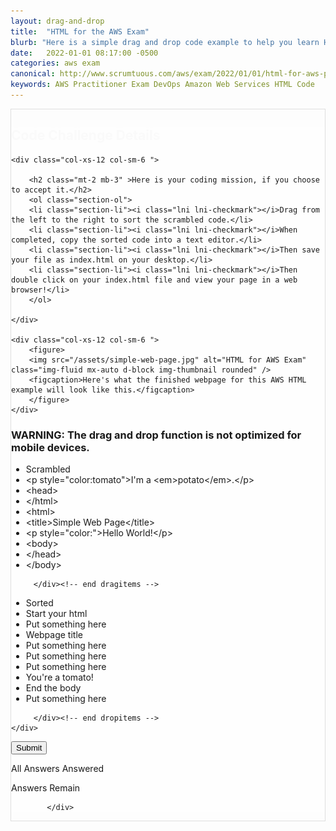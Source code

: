 ```yaml
---
layout: drag-and-drop
title:  "HTML for the AWS Exam"
blurb: "Here is a simple drag and drop code example to help you learn HTML for the AWS Certification exam."
date:   2022-01-01 08:17:00 -0500
categories: aws exam
canonical: http://www.scrumtuous.com/aws/exam/2022/01/01/html-for-aws-practitioner.html
keywords: AWS Practitioner Exam DevOps Amazon Web Services HTML Code
---
```

	
			
<div style="border: 1px solid #DEDEDE;" class="main col col-12 col-sm-12  col-md-12 col-lg-12 order-1 order-sm-1 order-lg-1 mb-3 mt-3">


<div class="quiz-wrapper mt-3 mb-3" style="background: #FEFEFE;">
<h2 style="color:#FAFAFA"><span class="section-title" >Code Challenge Details</span></h2>




<div class="row mt-3 mb-3">

	<div class="col-xs-12 col-sm-6 ">

		<h2 class="mt-2 mb-3" >Here is your coding mission, if you choose to accept it.</h2>
		<ol class="section-ol">
		<li class="section-li"><i class="lni lni-checkmark"></i>Drag from the left to the right to sort the scrambled code.</li>
		<li class="section-li"><i class="lni lni-checkmark"></i>When completed, copy the sorted code into a text editor.</li>
		<li class="section-li"><i class="lni lni-checkmark"></i>Then save your file as index.html on your desktop.</li>
		<li class="section-li"><i class="lni lni-checkmark"></i>Then double click on your index.html file and view your page in a web browser!</li>
		</ol>	

	</div>

	<div class="col-xs-12 col-sm-6 ">
		<figure>
		<img src="/assets/simple-web-page.jpg" alt="HTML for AWS Exam" class="img-fluid mx-auto d-block img-thumbnail rounded" />
		<figcaption>Here's what the finished webpage for this AWS HTML example will look like this.</figcaption>
		</figure>
	</div>


</div>




<h3>WARNING: The drag and drop function is not optimized for mobile devices.</h3>
    <div class="row mt-3 mb-3">
	
<div class="col-xs-12 col-sm-6  dragitems">
		 
<div class="unsorted w-100">
	 
<ul class="options w-100 p-3">


<li class="title title-scrambled">Scrambled</li>
<li class="option" data-target="7"><span class="option-data"> &lt;p style=&quot;color:tomato&quot;&gt;I'm a &lt;em&gt;potato&lt;/em&gt;.&lt;/p&gt;</span></li>
<li class="option" data-target="2"><span class="option-data">   &lt;head&gt;</span></li>		
<li class="option" data-target="9"><span class="option-data">&lt;/html&gt;</span></li>
<li class="option" data-target="1"><span class="option-data">&lt;html&gt;</span></li>
<li class="option" data-target="3"><span class="option-data">      &lt;title&gt;Simple Web Page&lt;/title&gt;</span></li>
<li class="option" data-target="6"><span class="option-data">      &lt;p style=&quot;color:&quot;&gt;Hello World!&lt;/p&gt;</span></li>
<li class="option" data-target="5"><span class="option-data">   &lt;body&gt;</span></li>
<li class="option" data-target="4"><span class="option-data">   &lt;/head&gt;</span></li>	
<li class="option" data-target="8"><span class="option-data">   &lt;/body&gt;</span></li>




</ul>

</div>		 
		 
		 </div><!-- end dragitems -->

<div class="col-xs-12 col-sm-6  border-solid border-green dropitems">
		 
<div class="answers w-100">
  

<ul class="options w-100 p-3">
<li class="title title-sorted">Sorted</li>
<li class="sink"><span class="target w-100" data-accept="1">Start your html</span></li>
<li class="sink"><span class="target w-100" data-accept="2">Put something here</span></li>
<li class="sink"><span class="target w-100" data-accept="3">Webpage title</span></li>
<li class="sink"><span class="target w-100" data-accept="4">Put something here</span></li>
<li class="sink"><span class="target w-100" data-accept="5">Put something here</span></li>
<li class="sink"><span class="target w-100" data-accept="6">Put something here</span></li>
<li class="sink"><span class="target w-100" data-accept="7">You're a tomato!</span></li>
<li class="sink"><span class="target w-100" data-accept="8">End the body</span></li>
<li class="sink"><span class="target w-100" data-accept="9">Put something here</span></li>
</ul>

</div>
		 
		 </div><!-- end dropitems -->
    </div>	
	
	
	


 <button type="submit" value="submit">Submit</button>
 <div class="lightbox-bg"></div>
 <div class="status confirm">
   <p>All Answers Answered</p>
 </div>
 <div class="status deny">
   <p>Answers Remain</p>
 </div>
</div>






            </div>